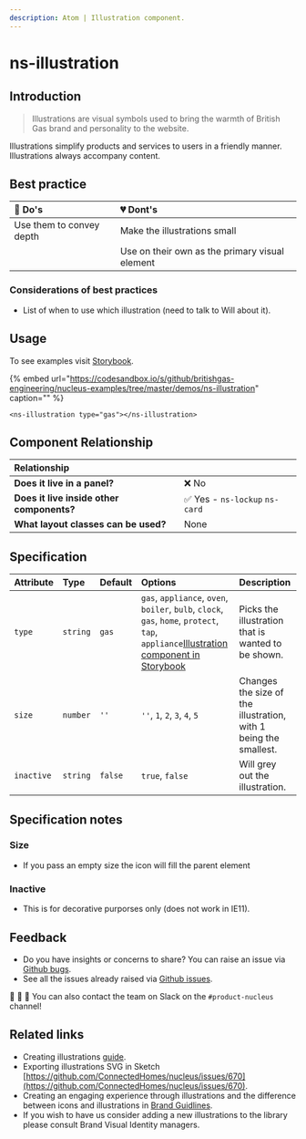 ```yaml
---
description: Atom | Illustration component.
---
```


# ns-illustration

## Introduction

> Illustrations are visual symbols used to bring the warmth of British Gas brand and personality to the website.

Illustrations simplify products and services to users in a friendly manner. Illustrations always accompany content.

## Best practice

| 💚 Do's | 💔 Dont's |
| :--- | :--- |
| Use them to convey depth | Make the illustrations small |
|  | Use on their own as the primary visual element |

### Considerations of best practices

* List of when to use which illustration (need to talk to Will about it).

## Usage

To see examples visit [Storybook](https://britishgas.co.uk/nucleus/demo/index.html?path=/story/ns-illustrations--gas).

{% embed url="https://codesandbox.io/s/github/britishgas-engineering/nucleus-examples/tree/master/demos/ns-illustration" caption="" %}

```markup
<ns-illustration type="gas"></ns-illustration>
```

## Component Relationship

|  **Relationship**  |  |
| :--- | :--- |
| **Does it live in a panel?** | ❌ No |
| **Does it live inside other components?** |  ✅ Yes -  `ns-lockup` `ns-card` |
| **What layout classes can be used?**  | None |

## Specification

| Attribute | Type | Default | Options | Description |
| :--- | :--- | :--- | :--- | :--- |
| `type`| `string`  | `gas` | `gas`, `appliance`, `oven`, `boiler`, `bulb`, `clock`, `gas`, `home`, `protect`, `tap`, `appliance`[Illustration component in Storybook](https://britishgas.co.uk/nucleus/demo/index.html?path=/story/ns-illustrations--appliance) | Picks the illustration that is wanted to be shown. |
| `size` | `number` | `''` | `''`, `1`, `2`, `3`, `4`, `5` | Changes the size of the illustration, with 1 being the smallest. |
| `inactive` | `string` | `false` | `true`, `false` | Will grey out the illustration. |

## Specification notes

### Size

* If you pass an empty size the icon will fill the parent element

### Inactive

* This is for decorative purporses only (does not work in IE11).

## Feedback

* Do you have insights or concerns to share? You can raise an issue via [Github bugs](https://github.com/ConnectedHomes/nucleus/issues/new?assignees=&labels=Bug&template=a--bug-report.md&title=[bug]%20[ns-illustration]).
* See all the issues already raised via [Github issues](https://github.com/connectedHomes/nucleus/issues?utf8=%E2%9C%93&q=is%3Aopen+is%3Aissue+label%3ABug+[ns-illustration]).

💩 🎉 🦄 You can also contact the team on Slack on the `#product-nucleus` channel!

## Related links

* Creating illustrations [guide](https://docs.britishgas.design/how-to/creating-illustrations).
* Exporting illustrations SVG in Sketch [https://github.com/ConnectedHomes/nucleus/issues/670](https://github.com/ConnectedHomes/nucleus/issues/670).
* Creating an engaging experience through illustrations and the difference between icons and illustrations in [Brand Guidlines](https://centrica.frontify.com/d/6307mViOlfHB/visual-identity#/illustrations/creating-an-engaging-experience-through-illustration).
* If you wish to have us consider adding a new illustrations to the library please consult Brand Visual Identity managers.
